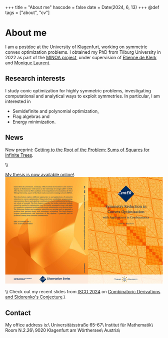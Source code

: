 +++
title = "About me"
hascode = false
date = Date(2024, 6, 13)
+++
@def tags = ["about", "cv"]

# About me
I am a postdoc at the University of Klagenfurt, working on symmetric convex optimization problems. I obtained my PhD from Tilburg University in 2022 as part of the [MINOA project](https://minoa-itn.fau.de/), under supervision of [Etienne de Klerk](https://sites.google.com/site/homepageetiennedeklerk/) and [Monique Laurent](https://homepages.cwi.nl/~monique/).


## Research interests
I study conic optimization for highly symmetric problems, investigating computational and analytical ways to exploit symmetries. In particular, I am interested in
* Semidefinite and polynomial optimization,
* Flag algebras and
* Energy minimization.

## News

New preprint: [Getting to the Root of the Problem: Sums of Squares for Infinite Trees](https://arxiv.org/abs/2404.12838).

\\\\

[My thesis is now available online!](/assets/pdfs/Thesis.pdf).
![](/assets/Cover.png)

\\\\
Check out my recent slides from [ISCO 2024](https://eventos.ull.es/isco-2024) on [Combinatoric Derivations and Sidorenko's Conjecture](https://slides.danielbrosch.com/CombDerivatives_LaLaguna/).\\

## Contact
My office address is:\\
Universitätsstraße 65-67\\
Institut für Mathematik\\
Room N.2.26\\
9020 Klagenfurt am Wörthersee\\
Austria\\
